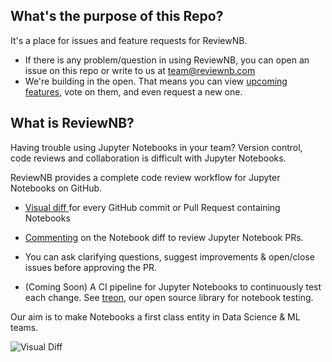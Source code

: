 ## What's the purpose of this Repo?
It's a place for issues and feature requests for ReviewNB.
* If there is any problem/question in using ReviewNB, you can open an issue on this repo or write to us at team@reviewnb.com
* We're building in the open. That means you can view [upcoming features](https://github.com/ReviewNB/support/issues?q=is%3Aopen+is%3Aissue+label%3A%22Feature+Request%22+sort%3Acreated-desc), vote on them,  and even request a new one.


## What is ReviewNB?

Having trouble using Jupyter Notebooks in your team? Version control, code reviews and collaboration is difficult with Jupyter Notebooks. 

ReviewNB provides a complete code review workflow for Jupyter Notebooks on GitHub.

- [Visual diff ](https://tinyurl.com/yxvokoew) for every GitHub commit or Pull Request containing Notebooks

- [Commenting](https://tinyurl.com/y648jktr) on the Notebook diff to review Jupyter Notebook PRs. 

- You can ask clarifying questions, suggest improvements & open/close issues before approving the PR. 

- (Coming Soon) A CI pipeline for Jupyter Notebooks to continuously test each change. See [treon](https://github.com/ReviewNB/treon), our open source library for notebook testing.

Our aim is to make Notebooks a first class entity in Data Science & ML teams.

![Visual Diff](https://uploads-ssl.webflow.com/5ba4ebe021cb91ae35dbf88c/5c7e8f6210414d40444ff970_Screenshot%202019-03-05%20at%208.30.46%20PM.png)



